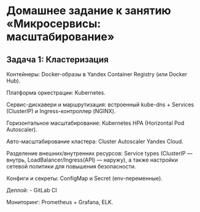 # Домашнее задание к занятию «Микросервисы: масштабирование»

## Задача 1: Кластеризация

Контейнеры: Docker-образы в Yandex Container Registry (или Docker Hub).

Платформа оркестрации: Kubernetes.

Сервис-дискавери и маршрутизация: встроенный kube-dns + Services (ClusterIP) и Ingress-контроллер (NGINX).

Горизонтальное масштабирование: Kubernetes HPA (Horizontal Pod Autoscaler).

Авто-масштабирование кластера: Cluster Autoscaler Yandex Cloud.

Разделение внешних/внутренних ресурсов: Service types (ClusterIP — внутрь, LoadBalancer/Ingress(API) — наружу), а также настройки сетевой политики для повышения безопасности.

Конфиги и секреты: ConfigMap и Secret (env-переменные).

Деплой: - GitLab CI

Мониторинг: Prometheus + Grafana, ELK.
